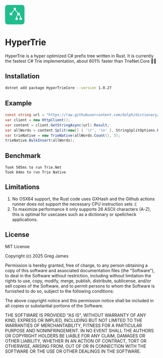 
<img src="https://github.com/gregyjames/HyperTrie/blob/0aa65b42b663c29b9172e2cec97a3c6b056a81e7/trie.png" width="64px"/>

# HyperTrie
HyperTrie is a hyper optimized C# prefix tree written in Rust. It is currently the fastest C# Trie implementation, about 601% faster than TrieNet.Core 😮‍💨

## Installation
```bash
dotnet add package HyperTrieCore --version 1.0.27
```

## Example
```csharp
const string url = "https://raw.githubusercontent.com/dolph/dictionary/master/enable1.txt";
var client = new HttpClient();
var content = client.GetStringAsync(url).Result;
var allWords = content.Split(new[] { '\r', '\n' }, StringSplitOptions.RemoveEmptyEntries).Select(x => x.ToLower().Trim()).ToList();
var trieNative = new TrieNative(allWords.Count(), 3);
trieNative.BulkInsert(allWords);
```

## Benchmark
```
Took 505ms to run Trie.Net
Took 84ms to run Trie Native
```

## Limitations

 1. No OSX64 support, the Rust code uses GXHash and the Github actions runner does not support the necessary CPU instruction sets :(
 2. To maximize performance it only supports 26 ASCII characters (A-Z), this is optimal for usecases such as a dictionary or spellcheck applications.

## License
MIT License

Copyright (c) 2025 Greg James

Permission is hereby granted, free of charge, to any person obtaining a copy of this software and associated documentation files (the "Software"), to deal in the Software without restriction, including without limitation the rights to use, copy, modify, merge, publish, distribute, sublicense, and/or sell copies of the Software, and to permit persons to whom the Software is furnished to do so, subject to the following conditions:

The above copyright notice and this permission notice shall be included in all copies or substantial portions of the Software.

THE SOFTWARE IS PROVIDED "AS IS", WITHOUT WARRANTY OF ANY KIND, EXPRESS OR IMPLIED, INCLUDING BUT NOT LIMITED TO THE WARRANTIES OF MERCHANTABILITY, FITNESS FOR A PARTICULAR PURPOSE AND NONINFRINGEMENT. IN NO EVENT SHALL THE AUTHORS OR COPYRIGHT HOLDERS BE LIABLE FOR ANY CLAIM, DAMAGES OR OTHER LIABILITY, WHETHER IN AN ACTION OF CONTRACT, TORT OR OTHERWISE, ARISING FROM, OUT OF OR IN CONNECTION WITH THE SOFTWARE OR THE USE OR OTHER DEALINGS IN THE SOFTWARE.
